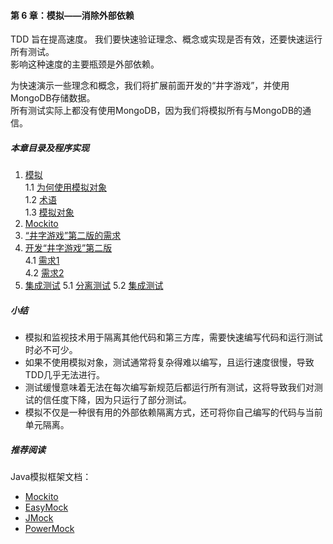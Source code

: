 #### 第 6 章：模拟——消除外部依赖 ####
TDD 旨在提高速度。  我们要快速验证理念、概念或实现是否有效，还要快速运行所有测试。  
影响这种速度的主要瓶颈是外部依赖。  
  
为快速演示一些理念和概念，我们将扩展前面开发的“井字游戏”，并使用MongoDB存储数据。  
所有测试实际上都没有使用MongoDB，因为我们将模拟所有与MongoDB的通信。  
##### 本章目录及程序实现 #####
1.	[模拟](Course10Mocking.java)  
    1.1	[为何使用模拟对象](Course11WhyMocking.java)  
    1.2	[术语](Course12Terminology.java)  
    1.3	[模拟对象](Course13MockObjects.java)  
2.	[Mockito](Course2Mockito.java)   
3.	[“井字游戏”第二版的需求](Course3TicTacToeV2.java) 
4.	[开发“井字游戏”第二版](Course40DevTicTacToeV2.java)   
	4.1	[需求1](Course41DevTicTacToeV2)  
	4.2	[需求2](Course42DevTicTacToeV2)   
5.	[集成测试](Course50IntegrationTests.java)
	5.1	[分离测试](Course51TestsSeparation.java)
	5.2	[集成测试](Course52IntegrationTest.java)
    
##### 小结 #####
-	模拟和监视技术用于隔离其他代码和第三方库，需要快速编写代码和运行测试时必不可少。
-	如果不使用模拟对象，测试通常将复杂得难以编写，且运行速度很慢，导致TDD几乎无法进行。
-	测试缓慢意味着无法在每次编写新规范后都运行所有测试，这将导致我们对测试的信任度下降，因为只运行了部分测试。
-	模拟不仅是一种很有用的外部依赖隔离方式，还可将你自己编写的代码与当前单元隔离。 

##### 推荐阅读 #####
Java模拟框架文档：
-	[Mockito](http://mockito.org/)
-	[EasyMock](http://easymock.org/)
-	[JMock](http://www.jmock.org/)
-	[PowerMock](https://code.google.com/p/powermock/)